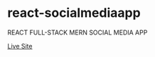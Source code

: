 # react-socialmediaapp
REACT FULL-STACK MERN SOCIAL MEDIA APP

[Live Site](https://mfr-react-socialmedia.netlify.app/)
